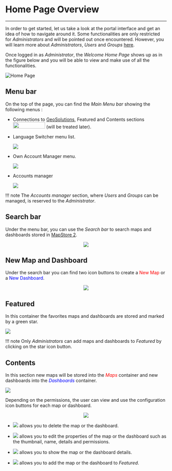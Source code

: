 # Home Page Overview
*******************

In order to get started, let us take a look at the portal interface and get an idea of how to navigate around it. Some functionalities are only restricted for
*Administrators* and will be pointed out once encountered. However, you will learn more about *Administrators*, *Users* and *Groups* [here](managing-users-and-groups.md).

Once logged in as *Administrator*, the *Welcome Home Page* shows up as in the figure below and you will be able to view and make use of all the functionalities.

 <img src="../img/home-page.jpg" style="" alt="Home Page" class="center" />

Menu bar
--------
On the top of the page, you can find the *Main Menu bar* showing the following menus :

* Connections to [GeoSolutions](https://www.geo-solutions.it/), Featured and Contents sections <img src="../img/connections.jpg" style="width:100px;height:20px;" /> (will be treated later).

* Language Switcher menu list.

    <img src="../img/language-switcher.jpg" style="max-width:200px;" />

* Own Account Manager menu.

    <img src="../img/own-account.jpg" style="max-width:200px;"  />

* Accounts manager

    <img src="../img/manage-accounts.jpg" style="max-width:200px;" />


!!! note
    The *Accounts manager* section, where *Users* and *Groups* can be managed, is reserved to the *Administrator*.



Search bar
------------

Under the menu bar, you can use the *Search bar* to search maps and dashboards stored in [MapStore 2](https://mapstore2.geo-solutions.it/mapstore/#/).

  <p align = "center" > <img src="../img/search-bar.jpg" style="max-width:500px;" /></p>

New Map and Dashboard
---------------------
Under the search bar you can find two icon buttons to create a <span style="color:red">New Map</span> or a <span style="color:blue">New Dashboard</span>.

<p align = "center" ><img src="../img/map-dash.jpg" style="max-width:700px;" /></p>

Featured
--------
In this container the favorites maps and dashboards are stored and marked by a green star.

<img src="../img/featured.jpg" style="max-width:600px;" />

!!! note
    Only *Administrators* can add maps and dashboards to *Featured* by clicking on the star icon button.



Contents
--------
In this section new maps will be stored into the <span style="color:red">*Maps* </span>container and new dashboards into the <span style="color:blue">*Dashboards* </span>container.

<img src="../img/contents.jpg" style="max-width:610px;" />

Depending on the permissions, the user can view and use the configuration icon buttons for each map or dashboard.

<p align = "center" ><img src="../img/config.jpg" style="max-width:600px;" /></p>

* <img src="../img/delete.jpg" /> allows you to delete the map or the dashboard.



* <img src="../img/properties.jpg" /> allows you to edit the properties of the map or the dashboard such as the thumbnail, name, details and permissions.


* <img src="../img/details.jpg" /> allows you to show the map or the dashboard details.

* <img src="../img/add-featured.jpg" /> allows you to add the map or the dashboard to *Featured*.
